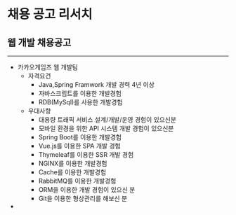 #   채용 공고 리서치
##  웹 개발 채용공고
---
-   카카오게임즈 웹 개발팀
    -   자격요건
        -   Java,Spring Framwork 개발 경력 4년 이상
        -   자바스크립트를 이용한 개발경험
        -   RDB(MySql)를 사용한 개발경험
    -   우대사항
        -   대용량 트래픽 서비스 설계/개발/운영 경험이 있으신분
        -   모바일 환경을 위한 API 시스템 개발 경험이 있으신분
        -   Spring Boot를 이용한 개발경험
        -   Vue.js를 이용한 SPA 개발 경험
        -   Thymeleaf를 이용한 SSR 개발 경험
        -   NGINX를 이용한 개발경험
        -   Cache를 이용한 개발경험
        -   RabbitMQ를 이용한 개발경험
        -   ORM을 이용한 개발 경험이 있으신 분
        -   Git을 이용한 형상관리를 해보신 분
- 